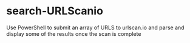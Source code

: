 # search-URLScanio
Use PowerShell to submit an array of URLS to urlscan.io and parse and display some of the results once the scan is complete
